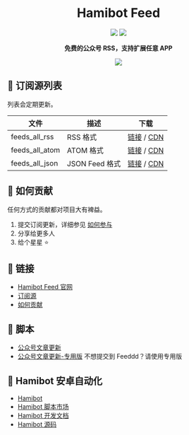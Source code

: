 <h1 align="center">Hamibot Feed</h1>

<p align="center">
<a href="https://github.com/feeddd/feeds" ><img src="https://img.shields.io/github/stars/feeddd/feeds" /></a>
<a href="https://github.com/feeddd/feeds" ><img src="https://img.shields.io/github/last-commit/feeddd/feeds" /></a>
</p>

<p align="center">
<strong>
免费的公众号 RSS，支持扩展任意 APP
</strong>
</p>

<p align="center">
<a href="https://github.com/feeddd/feeds" ><img src="https://reporoster.com/stars/feeddd/feeds" /></a>
</p>

## 📰 订阅源列表

列表会定期更新。

| 文件           | 描述           | 下载                                                                                                                                                  |
| -------------- | -------------- | ----------------------------------------------------------------------------------------------------------------------------------------------------- |
| feeds_all_rss  | RSS 格式       | [链接](https://raw.githubusercontent.com/feeddd/feeds/master/feeds_all_rss.txt) / [CDN](https://cdn.jsdelivr.net/gh/feeddd/feeds/feeds_all_rss.txt)   |
| feeds_all_atom | ATOM 格式      | [链接](https://raw.githubusercontent.com/feeddd/feeds/master/feeds_all_atom.txt) / [CDN](https://cdn.jsdelivr.net/gh/feeddd/feeds/feeds_all_atom.txt) |
| feeds_all_json | JSON Feed 格式 | [链接](https://raw.githubusercontent.com/feeddd/feeds/master/feeds_all_json.txt) / [CDN](https://cdn.jsdelivr.net/gh/feeddd/feeds/feeds_all_json.txt) |

## 💪 如何贡献

任何方式的贡献都对项目大有裨益。

1. 提交订阅更新，详细参见 [如何参与](https://feed.hamibot.com/how-to-contribute)
2. 分享给更多人
3. 给个星星 ⭐

## 🔗 链接

- [Hamibot Feed 官网](https://feed.hamibot.com/)
- [订阅源](https://feed.hamibot.com/feeds)
- [如何贡献](https://feed.hamibot.com/how-to-contribute)

## 📱 脚本

- [公众号文章更新](https://hamibot.com/marketplace/vLSBc)
- [公众号文章更新-专用版](https://hamibot.com/marketplace/Bh55i) 不想提交到 Feeddd？请使用专用版

## 🤖 Hamibot 安卓自动化

- [Hamibot](https://hamibot.com/)
- [Hamibot 脚本市场](https://hamibot.com/marketplace)
- [Hamibot 开发文档](https://docs.hamibot.com/)
- [Hamibot 源码](https://github.com/hamibot/hamibot)
